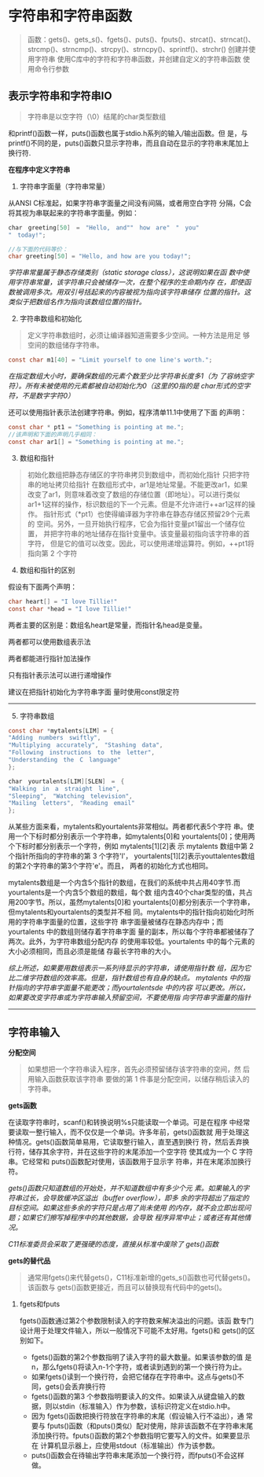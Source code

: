 # 字符串和字符串函数

> 函数：gets()、gets_s()、fgets()、puts()、fputs()、strcat()、strncat()、 strcmp()、strncmp()、strcpy()、strncpy()、sprintf()、strchr()
> 创建并使用字符串
> 使用C库中的字符和字符串函数，并创建自定义的字符串函数
> 使用命令行参数


## 表示字符串和字符串IO
> 字符串是以空字符（\0）结尾的char类型数组

和printf()函数一样，puts()函数也属于stdio.h系列的输入/输出函数。但 是，与printf()不同的是，puts()函数只显示字符串，而且自动在显示的字符串末尾加上换行符.

**在程序中定义字符串**

1. 字符串字面量（字符串常量）
   
从ANSI C标准起，如果字符串字面量之间没有间隔，或者用空白字符 分隔，C会将其视为串联起来的字符串字面量。例如：
```C
char　greeting[50]　=　"Hello,　and""　how　are"　"　you"
"　today!";

//与下面的代码等价：
char greeting[50] = "Hello, and how are you today!";
```

*字符串常量属于静态存储类别（static storage class），这说明如果在函 数中使用字符串常量，该字符串只会被储存一次，在整个程序的生命期内存 在，即使函数被调用多次。用双引号括起来的内容被视为指向该字符串储存 位置的指针。这类似于把数组名作为指向该数组位置的指针。*

2. 字符串数组和初始化
> 定义字符串数组时，必须让编译器知道需要多少空间。一种方法是用足 够空间的数组储存字符串。

```C
const char m1[40] = "Limit yourself to one line's worth.";
```

*在指定数组大小时，要确保数组的元素个数至少比字符串长度多1（为 了容纳空字符）。所有未被使用的元素都被自动初始化为0（这里的0指的是 char形式的空字符，不是数字字符0）*


还可以使用指针表示法创建字符串。例如，程序清单11.1中使用了下面 的声明：
```C
const char * pt1 = "Something is pointing at me.";
//该声明和下面的声明几乎相同：
const char ar1[] = "Something is pointing at me.";
```

3. 数组和指针
  > 初始化数组把静态存储区的字符串拷贝到数组中，而初始化指针 只把字符串的地址拷贝给指针
  >在数组形式中，ar1是地址常量。不能更改ar1，如果 改变了ar1，则意味着改变了数组的存储位置（即地址）。可以进行类似 ar1+1这样的操作，标识数组的下一个元素。但是不允许进行++ar1这样的操 作。
  > 指针形式（*pt1）也使得编译器为字符串在静态存储区预留29个元素的 空间。另外，一旦开始执行程序，它会为指针变量pt1留出一个储存位置， 并把字符串的地址储存在指针变量中。该变量最初指向该字符串的首字符， 但是它的值可以改变。因此，可以使用递增运算符。例如，++pt1将指向第 2 个字符


4. 数组和指针的区别

假设有下面两个声明：
```C
char heart[] = "I love Tillie!"
const char *head = "I love Tillie!"
```
两者主要的区别是：数组名heart是常量，而指针名head是变量。

两者都可以使用数组表示法

两者都能进行指针加法操作

只有指针表示法可以进行递增操作

建议在把指针初始化为字符串字面 量时使用const限定符

----------------------------------
5. 字符串数组

```C
const char *mytalents[LIM] = {
"Adding　numbers　swiftly",
"Multiplying　accurately",　"Stashing　data",
"Following　instructions　to　the　letter",
"Understanding　the　C　language"
};

char　yourtalents[LIM][SLEN]　=　{
"Walking　in　a　straight　line",
"Sleeping",　"Watching　television",
"Mailing　letters",　"Reading　email"
};
```

从某些方面来看，mytalents和yourtalents非常相似。两者都代表5个字符 串。使用一个下标时都分别表示一个字符串，如mytalents[0]和 yourtalents[0]；使用两个下标时都分别表示一个字符，例如 mytalents[1][2]表 示 mytalents 数组中第 2 个指针所指向的字符串的第 3 个字符'l'， yourtalents[1][2]表示youttalentes数组的第2个字符串的第3个字符'e'。而且， 两者的初始化方式也相同。

mytalents数组是一个内含5个指针的数组，在我们的系统中共占用40字节.而yourtalents是一个内含5个数组的数组，每个数 组内含40个char类型的值，共占用200字节。所以，虽然mytalents[0]和 yourtalents[0]都分别表示一个字符串，但mytalents和yourtalents的类型并不相 同。mytalents中的指针指向初始化时所用的字符串字面量的位置，这些字符 串字面量被储存在静态内存中；而 yourtalents 中的数组则储存着字符串字面 量的副本，所以每个字符串都被储存了两次。此外，为字符串数组分配内存 的使用率较低。yourtalents 中的每个元素的大小必须相同，而且必须是能储 存最长字符串的大小。

*综上所述，如果要用数组表示一系列待显示的字符串，请使用指针数 组，因为它比二维字符数组的效率高。但是，指针数组也有自身的缺点。
mytalents 中的指针指向的字符串字面量不能更改；而yourtalentsde 中的内容 可以更改。所以，如果要改变字符串或为字符串输入预留空间，不要使用指 向字符串字面量的指针*

------------------------

## 字符串输入

**分配空间**
> 如果想把一个字符串读入程序，首先必须预留储存该字符串的空间，然 后用输入函数获取该字符串
> 要做的第 1 件事是分配空间，以储存稍后读入的字符串。

**gets函数**

在读取字符串时，scanf()和转换说明%s只能读取一个单词。可是在程序 中经常要读取一整行输入，而不仅仅是一个单词。许多年前，gets()函数就 用于处理这种情况。gets()函数简单易用，它读取整行输入，直至遇到换行 符，然后丢弃换行符，储存其余字符，并在这些字符的末尾添加一个空字符 使其成为一个 C 字符串。它经常和 puts()函数配对使用，该函数用于显示字 符串，并在末尾添加换行符。

*gets()函数只知道数组的开始处，并不知道数组中有多少个元 素。如果输入的字符串过长，会导致缓冲区溢出（buffer overflow），即多 余的字符超出了指定的目标空间。如果这些多余的字符只是占用了尚未使用 的内存，就不会立即出现问题；如果它们擦写掉程序中的其他数据，会导致 程序异常中止；或者还有其他情况。*

*C11标准委员会采取了更强硬的态度，直接从标准中废除了 gets()函数*

**gets的替代品**

> 通常用fgets()来代替gets()，C11标准新增的gets_s()函数也可代替gets()。该函数与 gets()函数更接近，而且可以替换现有代码中的gets()。

1. fgets和fputs

   fgets()函数通过第2个参数限制读入的字符数来解决溢出的问题。该函 数专门设计用于处理文件输入，所以一般情况下可能不太好用。fgets()和 gets()的区别如下。
    + fgets()函数的第2个参数指明了读入字符的最大数量。如果该参数的值 是n，那么fgets()将读入n-1个字符，或者读到遇到的第一个换行符为止。
    + 如果fgets()读到一个换行符，会把它储存在字符串中。这点与gets()不 同，gets()会丢弃换行符
    + fgets()函数的第3 个参数指明要读入的文件。如果读入从键盘输入的数 据，则以stdin（标准输入）作为参数，该标识符定义在stdio.h中。
    + 因为 fgets()函数把换行符放在字符串的末尾（假设输入行不溢出），通 常要与 fputs()函数（和puts()类似）配对使用，除非该函数不在字符串末尾添加换行符。fputs()函数的第2个参数指明它要写入的文件。如果要显示在 计算机显示器上，应使用stdout（标准输出）作为该参数。
    + puts()函数会在待输出字符串末尾添加一个换行符，而fputs()不会这样做。

